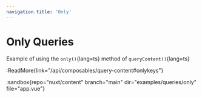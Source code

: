 ```yaml
---
navigation.title: 'Only'
---
```


# Only Queries

Example of using the `only()`{lang=ts} method of `queryContent()`{lang=ts}

:ReadMore{link="/api/composables/query-content#onlykeys"}

:sandbox{repo="nuxt/content" branch="main" dir="examples/queries/only" file="app.vue"}
